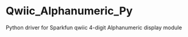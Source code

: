 Qwiic_Alphanumeric_Py
=====================

Python driver for Sparkfun qwiic 4-digit Alphanumeric display module

